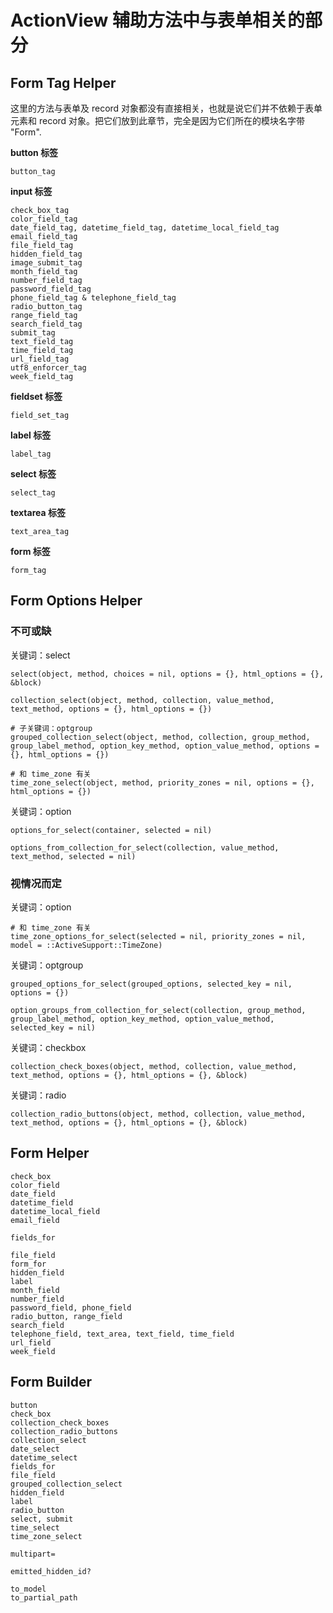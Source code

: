 # ActionView 辅助方法中与表单相关的部分

## Form Tag Helper

这里的方法与表单及 record 对象都没有直接相关，也就是说它们并不依赖于表单元素和 record 对象。把它们放到此章节，完全是因为它们所在的模块名字带 "Form".


**button 标签**

```
button_tag
```

**input 标签**

```
check_box_tag
color_field_tag
date_field_tag, datetime_field_tag, datetime_local_field_tag
email_field_tag
file_field_tag
hidden_field_tag
image_submit_tag
month_field_tag
number_field_tag
password_field_tag
phone_field_tag & telephone_field_tag
radio_button_tag
range_field_tag
search_field_tag
submit_tag
text_field_tag
time_field_tag
url_field_tag
utf8_enforcer_tag
week_field_tag
```

**fieldset 标签**

```
field_set_tag
```

**label 标签**

```
label_tag
```

**select 标签**

```
select_tag
```

**textarea 标签**

```
text_area_tag
```

**form 标签**

```
form_tag
```

## Form Options Helper

### 不可或缺

关键词：select

```
select(object, method, choices = nil, options = {}, html_options = {}, &block)

collection_select(object, method, collection, value_method, text_method, options = {}, html_options = {})

# 子关键词：optgroup
grouped_collection_select(object, method, collection, group_method, group_label_method, option_key_method, option_value_method, options = {}, html_options = {})

# 和 time_zone 有关
time_zone_select(object, method, priority_zones = nil, options = {}, html_options = {})
```

关键词：option

```
options_for_select(container, selected = nil)

options_from_collection_for_select(collection, value_method, text_method, selected = nil)
```

### 视情况而定

关键词：option

```
# 和 time_zone 有关
time_zone_options_for_select(selected = nil, priority_zones = nil, model = ::ActiveSupport::TimeZone)
```

关键词：optgroup

```
grouped_options_for_select(grouped_options, selected_key = nil, options = {})

option_groups_from_collection_for_select(collection, group_method, group_label_method, option_key_method, option_value_method, selected_key = nil)
```

关键词：checkbox

```
collection_check_boxes(object, method, collection, value_method, text_method, options = {}, html_options = {}, &block)
```

关键词：radio

```
collection_radio_buttons(object, method, collection, value_method, text_method, options = {}, html_options = {}, &block)
```

## Form Helper

```
check_box
color_field
date_field
datetime_field
datetime_local_field
email_field

fields_for

file_field
form_for
hidden_field
label
month_field
number_field
password_field, phone_field
radio_button, range_field
search_field
telephone_field, text_area, text_field, time_field
url_field
week_field
```

## Form Builder

```
button
check_box
collection_check_boxes
collection_radio_buttons
collection_select
date_select
datetime_select
fields_for
file_field
grouped_collection_select
hidden_field
label
radio_button
select, submit
time_select
time_zone_select

multipart=

emitted_hidden_id?

to_model
to_partial_path
```
